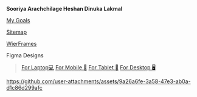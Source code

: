 **Sooriya Arachchilage Heshan Dinuka Lakmal**


[My Goals](https://drive.google.com/file/d/1qXl3o4cHBWNqCCDqtRCWtoGr7uotAk8u/view?usp=sharing)

[Sitemap](https://www.gloomaps.com/RlsT3V4XdY)

[WierFrames](https://drive.google.com/file/d/1_fngp56WrmxW8PDlY1R021zIozH2ysIv/view?usp=sharing)

Figma Designs
>  [For Laptop💻](https://www.figma.com/design/BFfdMwEfdDrsY0rBdVAbix/MyPortfolio?node-id=0-1&t=UWmnWJgz2YfTa2RQ-1) 
>  [For Mobile 📱](https://www.figma.com/design/BFfdMwEfdDrsY0rBdVAbix/MyPortfolio?node-id=192-874&t=UWmnWJgz2YfTa2RQ-1)
>  [For Tablet 📱](https://www.figma.com/design/BFfdMwEfdDrsY0rBdVAbix/MyPortfolio?node-id=217-690&t=UWmnWJgz2YfTa2RQ-1)
>  [For Desktop 🖥️](https://www.figma.com/design/BFfdMwEfdDrsY0rBdVAbix/MyPortfolio?node-id=247-97&t=UWmnWJgz2YfTa2RQ-1)

https://github.com/user-attachments/assets/9a26a6fe-3a58-47e3-ab0a-d1c86d299afc

